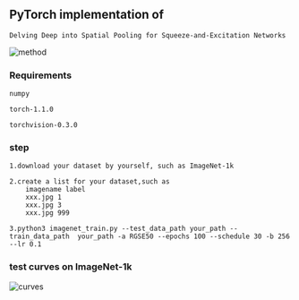 ## PyTorch implementation of 
    Delving Deep into Spatial Pooling for Squeeze-and-Excitation Networks

![method](https://github.com/Megvii-Nanjing/RG-SP_SE-Net/blob/master/1.png)
    
### Requirements

    numpy
    
    torch-1.1.0
    
    torchvision-0.3.0
    

### step
    
    1.download your dataset by yourself, such as ImageNet-1k
    
    2.create a list for your dataset,such as 
        imagename label
        xxx.jpg 1
        xxx.jpg 3
        xxx.jpg 999
    
    3.python3 imagenet_train.py --test_data_path your_path --train_data_path  your_path -a RGSE50 --epochs 100 --schedule 30 -b 256 --lr 0.1

### test curves on ImageNet-1k
![curves](https://github.com/Megvii-Nanjing/RG-SP_SE-Net/blob/master/2.png)
